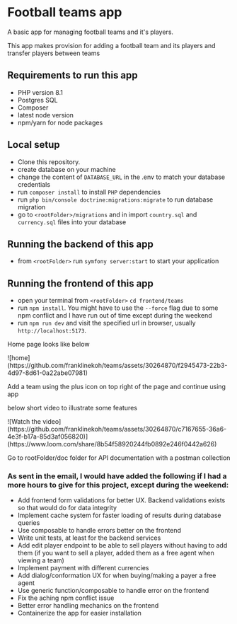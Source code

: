 # Football teams app
<p>A basic app for managing football teams and it's players.</p>
<p>This app makes provision for adding a football team and its players and transfer players between teams</p>

## Requirements to run this app
- PHP version 8.1 
- Postgres SQL
- Composer 
- latest node version 
- npm/yarn for node packages

## Local setup

-   Clone this repository.
-  create database on your machine 
-  change the content of `DATABASE_URL` in the .env to match your database credentials
-  run `composer install` to install `PHP` dependencies
-  run `php bin/console doctrine:migrations:migrate` to run database migration
-  go to `<rootFolder>/migrations` and in import `country.sql` and `currency.sql` files into your database

## Running the backend of this app
-  from `<rootFolder>` run `symfony server:start` to start your application

## Running the frontend of this app
-   open your terminal from `<rootFolder>` `cd frontend/teams` 
-   run `npm install`. You might have to use the `--force` flag due to some npm conflict and I have run out of time except during the weekend
-   run `npm run dev` and visit the specified url in browser, usually `http://localhost:5173`. 

<p>Home page looks like below</p>
![home](https://github.com/franklinekoh/teams/assets/30264870/f2945473-22b3-4d97-8d61-0a22abe07981)
<p>Add a team using the plus icon on top right of the page and continue using app</p>

<p>below short video to illustrate some features</p>
![Watch the video](https://github.com/franklinekoh/teams/assets/30264870/c7167655-36a6-4e3f-b17a-85d3af056820)](https://www.loom.com/share/8b54f58920244fb0892e246f0442a626)

<p>Go to rootFolder/doc folder for API documentation with a postman collection </p>

###  As sent in the email, I would have added the following if I had a more hours to give for this project, except during the weekend:

- Add frontend form validations for better UX. Backend validations exists so that would do for data integrity
- Implement cache system for faster loading of results during database queries
- Use composable to handle errors better on the frontend
- Write unit tests, at least for the backend services
- Add edit player endpoint to be able to sell players without having to add them (if you want to sell a player, added them as a free agent when viewing a team)
- Implement payment with different currencies
- Add dialog/conformation UX for when buying/making a payer a free agent
- Use generic function/composable to handle error on the frontend
- Fix the aching npm conflict issue 
- Better error handling mechanics on the frontend
- Containerize the app for easier installation

